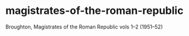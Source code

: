 # magistrates-of-the-roman-republic
Broughton, Magistrates of the Roman Republic vols 1–2 (1951–52)
